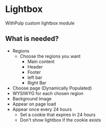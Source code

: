 # Lightbox  
WithPulp custom lightbox module

## What is needed?

- Regions
  - Choose the regions you want
    - Main content
    - Header
    - Footer
    - left bar
    - Right Bar
- Choose page (Dynamically Populated)
- WYSIWYG for each chosen region
- Background Image
- Appear on page load
- Appear once every 24 hours
    - Set a cookie that expires in 24 hours
    - Don't show lightbox if the cookie exists
